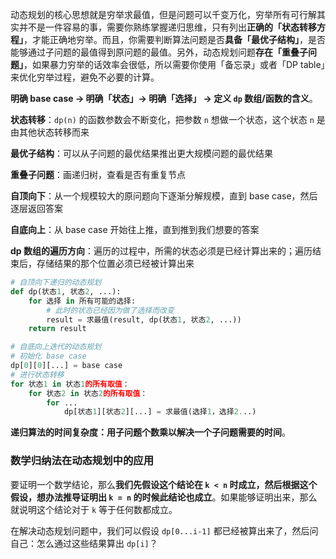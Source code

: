 动态规划的核心思想就是穷举求最值，但是问题可以千变万化，穷举所有可行解其实并不是一件容易的事，需要你熟练掌握递归思维，只有列出**正确的「状态转移方程」**，才能正确地穷举。而且，你需要判断算法问题是否**具备「最优子结构」**，是否能够通过子问题的最值得到原问题的最值。另外，动态规划问题**存在「重叠子问题」**，如果暴力穷举的话效率会很低，所以需要你使用「备忘录」或者「DP table」来优化穷举过程，避免不必要的计算。

**明确 base case -> 明确「状态」-> 明确「选择」 -> 定义 `dp` 数组/函数的含义**。

**状态转移**：`dp(n)` 的函数参数会不断变化，把参数 `n` 想做一个状态，这个状态 `n` 是由其他状态转移而来

**最优子结构**：可以从子问题的最优结果推出更大规模问题的最优结果

**重叠子问题**：画递归树，查看是否有重复节点

**自顶向下**：从一个规模较大的原问题向下逐渐分解规模，直到 base case，然后逐层返回答案

**自底向上**：从 base case 开始往上推，直到推到我们想要的答案

**dp 数组的遍历方向**：遍历的过程中，所需的状态必须是已经计算出来的；遍历结束后，存储结果的那个位置必须已经被计算出来

```python
# 自顶向下递归的动态规划
def dp(状态1, 状态2, ...):
    for 选择 in 所有可能的选择:
        # 此时的状态已经因为做了选择而改变
        result = 求最值(result, dp(状态1, 状态2, ...))
    return result

# 自底向上迭代的动态规划
# 初始化 base case
dp[0][0][...] = base case
# 进行状态转移
for 状态1 in 状态1的所有取值：
    for 状态2 in 状态2的所有取值：
        for ...
            dp[状态1][状态2][...] = 求最值(选择1，选择2...)

```

**递归算法的时间复杂度：用子问题个数乘以解决一个子问题需要的时间**。

### 数学归纳法在动态规划中的应用

要证明一个数学结论，那么**我们先假设这个结论在 `k < n` 时成立，然后根据这个假设，想办法推导证明出 `k = n` 的时候此结论也成立**。如果能够证明出来，那么就说明这个结论对于 `k` 等于任何数都成立。

在解决动态规划问题中，我们可以假设 `dp[0...i-1]` 都已经被算出来了，然后问自己：怎么通过这些结果算出 `dp[i]`？